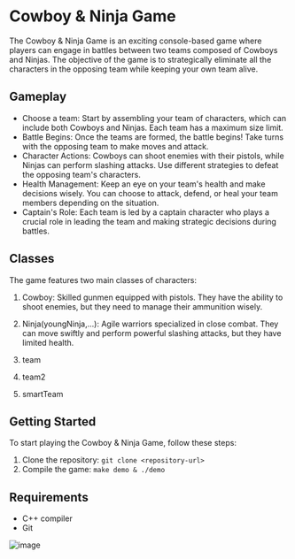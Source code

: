 
# Cowboy & Ninja Game

The Cowboy & Ninja Game is an exciting console-based game where players can engage in battles between two teams composed of Cowboys and Ninjas. The objective of the game is to strategically eliminate all the characters in the opposing team while keeping your own team alive.

## Gameplay

- Choose a team: Start by assembling your team of characters, which can include both Cowboys and Ninjas. Each team has a maximum size limit.
- Battle Begins: Once the teams are formed, the battle begins! Take turns with the opposing team to make moves and attack.
- Character Actions: Cowboys can shoot enemies with their pistols, while Ninjas can perform slashing attacks. Use different strategies to defeat the opposing team's characters.
- Health Management: Keep an eye on your team's health and make decisions wisely. You can choose to attack, defend, or heal your team members depending on the situation.
- Captain's Role: Each team is led by a captain character who plays a crucial role in leading the team and making strategic decisions during battles.

## Classes

The game features two main classes of characters:

1. Cowboy: Skilled gunmen equipped with pistols. They have the ability to shoot enemies, but they need to manage their ammunition wisely.

2. Ninja(youngNinja,...): Agile warriors specialized in close combat. They can move swiftly and perform powerful slashing attacks, but they have limited health.
3. team
4. team2
5. smartTeam

## Getting Started

To start playing the Cowboy & Ninja Game, follow these steps:

1. Clone the repository: `git clone <repository-url>`
2. Compile the game: `make demo & ./demo`

## Requirements

- C++ compiler
- Git


![image](https://github.com/ibrahim3999/cowboy_vs_ninja_b/assets/48316131/97a91852-e815-40d6-88d4-447287c7a234)
